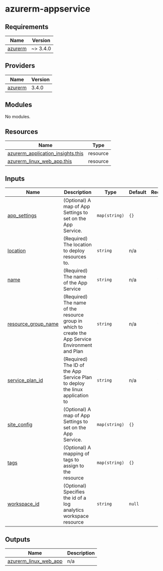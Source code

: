 # azurerm-appservice

<!-- BEGINNING OF PRE-COMMIT-TERRAFORM DOCS HOOK -->
## Requirements

| Name | Version |
|------|---------|
| <a name="requirement_azurerm"></a> [azurerm](#requirement\_azurerm) | ~> 3.4.0 |

## Providers

| Name | Version |
|------|---------|
| <a name="provider_azurerm"></a> [azurerm](#provider\_azurerm) | 3.4.0 |

## Modules

No modules.

## Resources

| Name | Type |
|------|------|
| [azurerm_application_insights.this](https://registry.terraform.io/providers/hashicorp/azurerm/latest/docs/resources/application_insights) | resource |
| [azurerm_linux_web_app.this](https://registry.terraform.io/providers/hashicorp/azurerm/latest/docs/resources/linux_web_app) | resource |

## Inputs

| Name | Description | Type | Default | Required |
|------|-------------|------|---------|:--------:|
| <a name="input_app_settings"></a> [app\_settings](#input\_app\_settings) | (Optional) A map of App Settings to set on the App Service. | `map(string)` | `{}` | no |
| <a name="input_location"></a> [location](#input\_location) | (Required) The location to deploy resources to. | `string` | n/a | yes |
| <a name="input_name"></a> [name](#input\_name) | (Required) The name of the App Service | `string` | n/a | yes |
| <a name="input_resource_group_name"></a> [resource\_group\_name](#input\_resource\_group\_name) | (Required) The name of the resource group in which to create the App Service Environment and Plan | `string` | n/a | yes |
| <a name="input_service_plan_id"></a> [service\_plan\_id](#input\_service\_plan\_id) | (Required) The ID of the App Service Plan to deploy the linux application to | `string` | n/a | yes |
| <a name="input_site_config"></a> [site\_config](#input\_site\_config) | (Optional) A map of App Settings to set on the App Service. | `map(string)` | `{}` | no |
| <a name="input_tags"></a> [tags](#input\_tags) | (Optional) A mapping of tags to assign to the resource | `map(string)` | `{}` | no |
| <a name="input_workspace_id"></a> [workspace\_id](#input\_workspace\_id) | (Optional) Specifies the id of a log analytics workspace resource | `string` | `null` | no |

## Outputs

| Name | Description |
|------|-------------|
| <a name="output_azurerm_linux_web_app"></a> [azurerm\_linux\_web\_app](#output\_azurerm\_linux\_web\_app) | n/a |
<!-- END OF PRE-COMMIT-TERRAFORM DOCS HOOK -->
